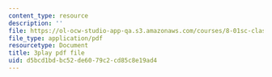 ```yaml
---
content_type: resource
description: ''
file: https://ol-ocw-studio-app-qa.s3.amazonaws.com/courses/8-01sc-classical-mechanics-fall-2016/d5bcd1bdbc52de6079c2cd85c8e19ad4_CFh3gu-z_rc.pdf
file_type: application/pdf
resourcetype: Document
title: 3play pdf file
uid: d5bcd1bd-bc52-de60-79c2-cd85c8e19ad4
---
```

